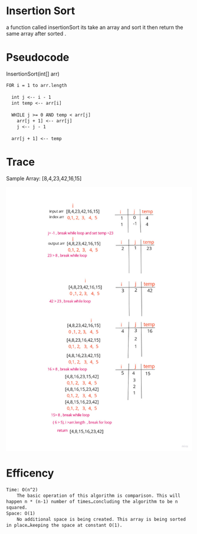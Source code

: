 # Insertion Sort 

a  function called insertionSort its take an array and sort it then return  the same array after sorted .


# Pseudocode

 InsertionSort(int[] arr)

    FOR i = 1 to arr.length

      int j <-- i - 1
      int temp <-- arr[i]

      WHILE j >= 0 AND temp < arr[j]
        arr[j + 1] <-- arr[j]
        j <-- j - 1

      arr[j + 1] <-- temp


# Trace
 

Sample Array: [8,4,23,42,16,15]


![Insertion Sort Trace ](./trace.jpg)

# Efficency

    Time: O(n^2)
        The basic operation of this algorithm is comparison. This will happen n * (n-1) number of times…concluding the algorithm to be n squared.
    Space: O(1)
        No additional space is being created. This array is being sorted in place…keeping the space at constant O(1).

